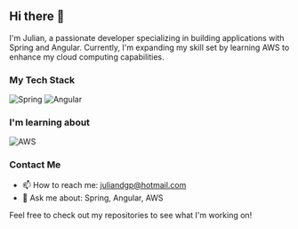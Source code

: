 ## Hi there 👋

I'm Julian, a passionate developer specializing in building applications with Spring and Angular. Currently, I'm expanding my skill set by learning AWS to enhance my cloud computing capabilities.

### My Tech Stack
![Spring](https://img.shields.io/badge/spring-%236DB33F.svg?style=for-the-badge&logo=spring&logoColor=white)
![Angular](https://img.shields.io/badge/angular-%23DD0031.svg?style=for-the-badge&logo=angular&logoColor=white)

### I'm learning about
![AWS](https://img.shields.io/badge/aws-%23FF9900.svg?style=for-the-badge&logo=amazon-aws&logoColor=white)

### Contact Me
- 📫 How to reach me: juliandgp@hotmail.com
- 💬 Ask me about: Spring, Angular, AWS

Feel free to check out my repositories to see what I'm working on!
